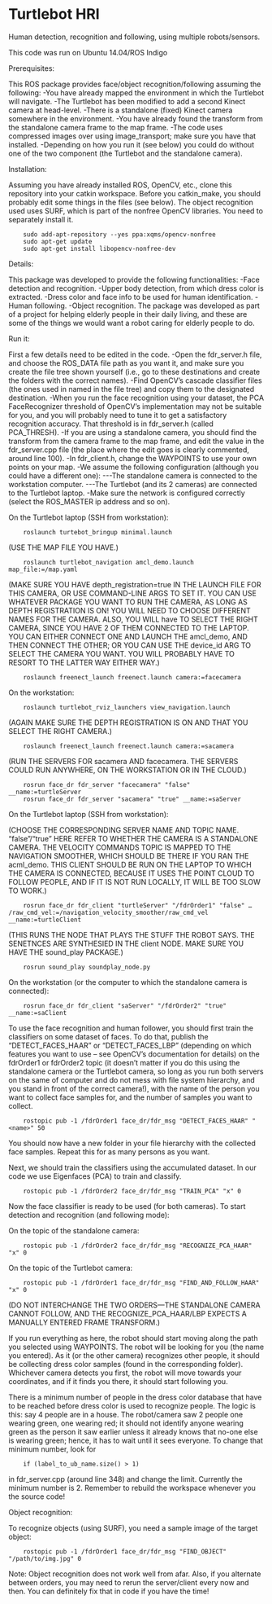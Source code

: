 # Turtlebot HRI
Human detection, recognition and following, using multiple robots/sensors.

This code was run on Ubuntu 14.04/ROS Indigo 

Prerequisites:

This ROS package provides face/object recognition/following assuming the following:
-You have already mapped the environment in which the Turtlebot will navigate.
-The Turtlebot has been modified to add a second Kinect camera at head-level.
-There is a standalone (fixed) Kinect camera somewhere in the environment.
-You have already found the transform from the standalone camera frame to the map frame.
-The code uses compressed images over using image_transport; make sure you have that installed.
-Depending on how you run it (see below) you could do without one of the two component (the Turtlebot and the standalone camera).


Installation:

Assuming you have already installed ROS, OpenCV, etc., clone this repository into your catkin workspace. Before you catkin_make, you should probably edit some things in the files (see below).
The object recognition used uses SURF, which is part of the nonfree OpenCV libraries. You need to separately install it.

        sudo add-apt-repository --yes ppa:xqms/opencv-nonfree
        sudo apt-get update
        sudo apt-get install libopencv-nonfree-dev


Details:

This package was developed to provide the following functionalities:
-Face detection and recognition.
-Upper body detection, from which dress color is extracted.
-Dress color and face info to be used for human identification.
-Human following.
-Object recognition.
The package was developed as part of a project for helping elderly people in their daily living, and these are some of the things we would want a robot caring for elderly people to do.


Run it:

First a few details need to be edited in the code.
-Open the fdr_server.h file, and choose the ROS_DATA file path as you want it, and make sure you create the file tree shown yourself (i.e., go to these destinations and create the folders with the correct names).
-Find OpenCV’s cascade classifier files (the ones used in named in the file tree) and copy them to the designated destination.
-When you run the face recognition using your dataset, the PCA FaceRecognizer threshold of OpenCV’s implementation may not be suitable for you, and you will probably need to tune it to get a satisfactory recognition accuracy. That threshold is in fdr_server.h (called PCA_THRESH).
-If you are using a standalone camera, you should find the transform from the camera frame to the map frame, and edit the value in the fdr_server.cpp file (the place where the edit goes is clearly commented, around line 100).
-In fdr_client.h, change the WAYPOINTS to use your own points on your map.
-We assume the following configuration (although you could have a different one):
---The standalone camera is connected to the workstation computer.
---The Turtlebot (and its 2 cameras) are connected to the Turtlebot laptop.
-Make sure the network is configured correctly (select the ROS_MASTER ip address and so on).



On the Turtlebot laptop (SSH from workstation):

        roslaunch turtebot_bringup minimal.launch


(USE THE MAP FILE YOU HAVE.)

        roslaunch turtlebot_navigation amcl_demo.launch map_file:=/map.yaml


(MAKE SURE YOU HAVE depth_registration=true IN THE LAUNCH FILE FOR THIS CAMERA, OR USE COMMAND-LINE ARGS TO SET IT. YOU CAN USE WHATEVER PACKAGE YOU WANT TO RUN THE CAMERA, AS LONG AS DEPTH REGISTRATION IS ON! YOU WILL NEED TO CHOOSE DIFFERENT NAMES FOR THE CAMERA. ALSO, YOU WILL have TO SELECT THE RIGHT CAMERA, SINCE YOU HAVE 2 OF THEM CONNECTED TO THE LAPTOP. YOU CAN EITHER CONNECT ONE AND LAUNCH THE amcl_demo, AND THEN CONNECT THE OTHER; OR YOU CAN USE THE device_id ARG TO SELECT THE CAMERA YOU WANT. YOU WILL PROBABLY HAVE TO RESORT TO THE LATTER WAY EITHER WAY.)

        roslaunch freenect_launch freenect.launch camera:=facecamera


On the workstation:

        roslaunch turtlebot_rviz_launchers view_navigation.launch


(AGAIN MAKE SURE THE DEPTH REGISTRATION IS ON AND THAT YOU SELECT THE RIGHT CAMERA.)

        roslaunch freenect_launch freenect.launch camera:=sacamera


(RUN THE SERVERS FOR sacamera AND facecamera. THE SERVERS COULD RUN ANYWHERE, ON THE WORKSTATION OR IN THE CLOUD.)

        rosrun face_dr fdr_server "facecamera" "false" __name:=turtleServer
        rosrun face_dr fdr_server "sacamera" "true" __name:=saServer


On the Turtlebot laptop (SSH from workstation):

(CHOOSE THE CORRESPONDING SERVER NAME AND TOPIC NAME. “false”/“true” HERE REFER TO WHETHER THE CAMERA IS A STANDALONE CAMERA. THE VELOCITY COMMANDS TOPIC IS MAPPED TO THE NAVIGATION SMOOTHER, WHICH SHOULD BE THERE IF YOU RAN THE acml_demo. THIS CLIENT SHOULD BE RUN ON THE LAPTOP TO WHICH THE CAMERA IS CONNECTED, BECAUSE IT USES THE POINT CLOUD TO FOLLOW PEOPLE, AND IF IT IS NOT RUN LOCALLY, IT WILL BE TOO SLOW TO WORK.)

        rosrun face_dr fdr_client "turtleServer" "/fdrOrder1" "false" … /raw_cmd_vel:=/navigation_velocity_smoother/raw_cmd_vel __name:=turtleClient


(THIS RUNS THE NODE THAT PLAYS THE STUFF THE ROBOT SAYS. THE SENETNCES ARE SYNTHESIED IN THE client NODE. MAKE SURE YOU HAVE THE sound_play PACKAGE.)

        rosrun sound_play soundplay_node.py


On the workstation (or the computer to which the standalone camera is connected):

        rosrun face_dr fdr_client "saServer" "/fdrOrder2" "true" __name:=saClient


To use the face recognition and human follower, you should first train the classifiers on some dataset of faces. To do that, publish the “DETECT_FACES_HAAR” or “DETECT_FACES_LBP” (depending on which features you want to use – see OpenCV’s documentation for details) on the fdrOrder1 or fdrOrder2 topic (it doesn’t matter if you do this using the standalone camera or the Turtlebot camera, so long as you run both servers on the same of computer and do not mess with file system hierarchy, and you stand in front of the correct camera!), with the name of the person you want to collect face samples for, and the number of samples you want to collect.

        rostopic pub -1 /fdrOrder1 face_dr/fdr_msg "DETECT_FACES_HAAR" "<name>" 50

You should now have a new folder in your file hierarchy with the collected face samples.
Repeat this for as many persons as you want.


Next, we should train the classifiers using the accumulated dataset. In our code we use Eigenfaces (PCA) to train and classify.

        rostopic pub -1 /fdrOrder2 face_dr/fdr_msg "TRAIN_PCA" "x" 0

Now the face classifier is ready to be used (for both cameras).
To start detection and recognition (and following mode):

On the topic of the standalone camera:

        rostopic pub -1 /fdrOrder2 face_dr/fdr_msg "RECOGNIZE_PCA_HAAR" "x" 0

On the topic of the Turtlebot camera:

        rostopic pub -1 /fdrOrder1 face_dr/fdr_msg "FIND_AND_FOLLOW_HAAR" "x" 0

(DO NOT INTERCHANGE THE TWO ORDERS—THE STANDALONE CAMERA CANNOT FOLLOW, AND THE RECOGNIZE_PCA_HAAR/LBP EXPECTS A MANUALLY ENTERED FRAME TRANSFORM.)

If you run everything as here, the robot should start moving along the path you selected using WAYPOINTS. The robot will be looking for you (the name you entered). As it (or the other camera) recognizes other people, it should be collecting dress color samples (found in the corresponding folder). Whichever camera detects you first, the robot will move towards your coordinates, and if it finds you there, it should start following you.

There is a minimum number of people in the dress color database that have to be reached before dress color is used to recognize people. The logic is this: say 4 people are in a house. The robot/camera saw 2 people one wearing green, one wearing red; it should not identify anyone wearing green as the person it saw earlier unless it already knows that no-one else is wearing green; hence, it has to wait until it sees everyone. To change that minimum number, look for

        if (label_to_ub_name.size() > 1)
        
in fdr_server.cpp (around line 348) and change the limit. Currently the minimum number is 2. Remember to rebuild the workspace whenever you the source code!


Object recognition:

To recognize objects (using SURF), you need a sample image of the target object:

        rostopic pub -1 /fdrOrder1 face_dr/fdr_msg "FIND_OBJECT" "/path/to/img.jpg" 0

Note: Object recognition does not work well from afar. Also, if you alternate between orders, you may need to rerun the server/client every now and then. You can definitely fix that in code if you have the time!

